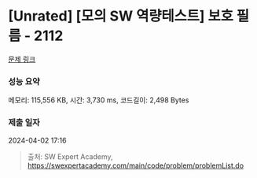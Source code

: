 # [Unrated] [모의 SW 역량테스트] 보호 필름 - 2112 

[문제 링크](https://swexpertacademy.com/main/code/problem/problemDetail.do?contestProbId=AV5V1SYKAaUDFAWu) 

### 성능 요약

메모리: 115,556 KB, 시간: 3,730 ms, 코드길이: 2,498 Bytes

### 제출 일자

2024-04-02 17:16



> 출처: SW Expert Academy, https://swexpertacademy.com/main/code/problem/problemList.do